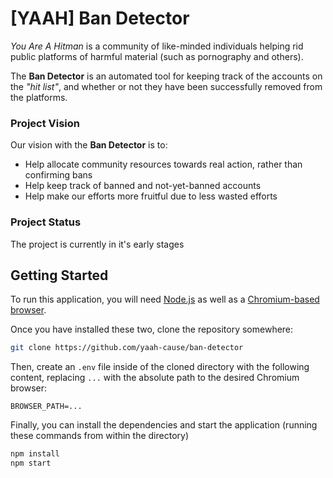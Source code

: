 # [YAAH] Ban Detector

_You Are A Hitman_ is a community of like-minded individuals helping rid public platforms of harmful material (such as pornography and others).

The **Ban Detector** is an automated tool for keeping track of the accounts on the _"hit list"_, and whether or not they have been successfully removed from the platforms.

### Project Vision

Our vision with the **Ban Detector** is to:
- Help allocate community resources towards real action, rather than confirming bans
- Help keep track of banned and not-yet-banned accounts
- Help make our efforts more fruitful due to less wasted efforts

### Project Status

The project is currently in it's early stages

## Getting Started

To run this application, you will need
[Node.js](https://nodejs.org)
as well as a
[Chromium-based browser](https://en.wikipedia.org/wiki/Chromium_(web_browser)#Browsers_based_on_Chromium).

Once you have installed these two, clone the repository somewhere:

``` sh
git clone https://github.com/yaah-cause/ban-detector
```

Then, create an `.env` file inside of the cloned directory with the following content, replacing `...` with the absolute path to the desired Chromium browser:

``` dotenv
BROWSER_PATH=...
```

Finally, you can install the dependencies and start the application (running these commands from within the directory)

``` sh
npm install
npm start
```
